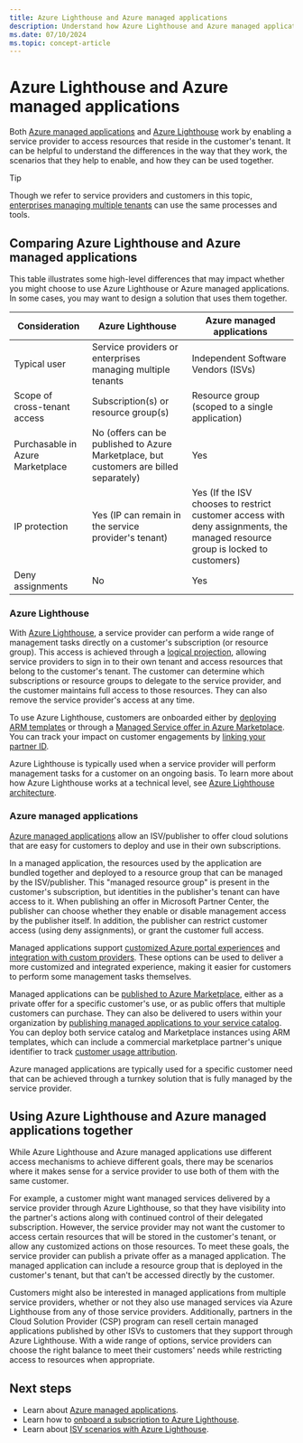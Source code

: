 ```yaml
---
title: Azure Lighthouse and Azure managed applications
description: Understand how Azure Lighthouse and Azure managed applications can be used together.
ms.date: 07/10/2024
ms.topic: concept-article
---
```


# Azure Lighthouse and Azure managed applications

Both [Azure managed applications](/azure/azure-resource-manager/managed-applications/overview) and [Azure Lighthouse](../overview.md) work by enabling a service provider to access resources that reside in the customer's tenant. It can be helpful to understand the differences in the way that they work, the scenarios that they help to enable, and how they can be used together.

> [!TIP]
> Though we refer to service providers and customers in this topic, [enterprises managing multiple tenants](enterprise.md) can use the same processes and tools.

## Comparing Azure Lighthouse and Azure managed applications

This table illustrates some high-level differences that may impact whether you might choose to use Azure Lighthouse or Azure managed applications. In some cases, you may want to design a solution that uses them together.

|Consideration  |Azure Lighthouse  |Azure managed applications  |
|---------|---------|---------|
|Typical user     |Service providers or enterprises managing multiple tenants         |Independent Software Vendors (ISVs)         |
|Scope of cross-tenant access     |Subscription(s) or resource group(s)         |Resource group (scoped to a single application)         |
|Purchasable in Azure Marketplace     |No (offers can be published to Azure Marketplace, but customers are billed separately)        |Yes         |
|IP protection |Yes (IP can remain in the service provider's tenant) |Yes (If the ISV chooses to restrict customer access with deny assignments, the managed resource group is locked to customers) |
|Deny assignments     |No         |Yes        |

### Azure Lighthouse

With [Azure Lighthouse](../overview.md), a service provider can perform a wide range of management tasks directly on a customer's subscription (or resource group). This access is achieved through a [logical projection](architecture.md#logical-projection), allowing service providers to sign in to their own tenant and access resources that belong to the customer's tenant. The customer can determine which subscriptions or resource groups to delegate to the service provider, and the customer maintains full access to those resources. They can also remove the service provider's access at any time.

To use Azure Lighthouse, customers are onboarded either by [deploying ARM templates](../how-to/onboard-customer.md) or through a [Managed Service offer in Azure Marketplace](managed-services-offers.md). You can track your impact on customer engagements by [linking your partner ID](/azure/cost-management-billing/manage/link-partner-id).

Azure Lighthouse is typically used when a service provider will perform management tasks for a customer on an ongoing basis. To learn more about how Azure Lighthouse works at a technical level, see [Azure Lighthouse architecture](architecture.md).

### Azure managed applications

[Azure managed applications](/azure/azure-resource-manager/managed-applications/overview) allow an ISV/publisher to offer cloud solutions that are easy for customers to deploy and use in their own subscriptions.

In a managed application, the resources used by the application are bundled together and deployed to a resource group that can be managed by the ISV/publisher. This "managed resource group" is present in the customer's subscription, but identities in the publisher's tenant can have access to it. When publishing an offer in Microsoft Partner Center, the publisher can choose whether they enable or disable management access by the publisher itself. In addition, the publisher can restrict customer access (using deny assignments), or grant the customer full access.

Managed applications support [customized Azure portal experiences](/azure/azure-resource-manager/managed-applications/concepts-view-definition) and [integration with custom providers](/azure/azure-resource-manager/managed-applications/tutorial-create-managed-app-with-custom-provider). These options can be used to deliver a more customized and integrated experience, making it easier for customers to perform some management tasks themselves.

Managed applications can be [published to Azure Marketplace](/azure/marketplace/azure-app-offer-setup), either as a private offer for a specific customer's use, or as public offers that multiple customers can purchase. They can also be delivered to users within your organization by [publishing managed applications to your service catalog](/azure/azure-resource-manager/managed-applications/publish-service-catalog-app). You can deploy both service catalog and Marketplace instances using ARM templates, which can include a commercial marketplace partner's unique identifier to track [customer usage attribution](/azure/marketplace/azure-partner-customer-usage-attribution).

Azure managed applications are typically used for a specific customer need that can be achieved through a turnkey solution that is fully managed by the service provider.

## Using Azure Lighthouse and Azure managed applications together

While Azure Lighthouse and Azure managed applications use different access mechanisms to achieve different goals, there may be scenarios where it makes sense for a service provider to use both of them with the same customer.

For example, a customer might want managed services delivered by a service provider through Azure Lighthouse, so that they have visibility into the partner's actions along with continued control of their delegated subscription. However, the service provider may not want the customer to access certain resources that will be stored in the customer's tenant, or allow any customized actions on those resources. To meet these goals, the service provider can publish a private offer as a managed application. The managed application can include a resource group that is deployed in the customer's tenant, but that can't be accessed directly by the customer.

Customers might also be interested in managed applications from multiple service providers, whether or not they also use managed services via Azure Lighthouse from any of those service providers. Additionally, partners in the Cloud Solution Provider (CSP) program can resell certain managed applications published by other ISVs to customers that they support through Azure Lighthouse. With a wide range of options, service providers can choose the right balance to meet their customers' needs while restricting access to resources when appropriate.

## Next steps

- Learn about [Azure managed applications](/azure/azure-resource-manager/managed-applications/overview).
- Learn how to [onboard a subscription to Azure Lighthouse](../how-to/onboard-customer.md).
- Learn about [ISV scenarios with Azure Lighthouse](isv-scenarios.md).
